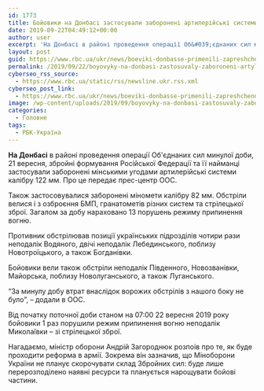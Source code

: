 ```yaml
---
id: 1773
title: Бойовики на Донбасі застосували заборонені артилерійські системи
date: 2019-09-22T04:49:12+00:00
author: user
excerpt: 'На Донбасі в районі проведення операції Об&#039;єднаних сил минулої доби, 21 вересня, збройні формування Російської Федерації та її найманці застосували заборонені...'
layout: post
guid: https://www.rbc.ua/ukr/news/boeviki-donbasse-primenili-zapreshchennye-1569126870.html
permalink: /2019/09/22/boyovyky-na-donbasi-zastosuvaly-zaboroneni-artyleriys-ki-systemy/
cyberseo_rss_source:
  - https://www.rbc.ua/static/rss/newsline.ukr.rss.xml
cyberseo_post_link:
  - https://www.rbc.ua/ukr/news/boeviki-donbasse-primenili-zapreshchennye-1569126870.html
image: /wp-content/uploads/2019/09/boyovyky-na-donbasi-zastosuvaly-zaboroneni-artyleriys-ki-systemy.jpg
categories:
  - Головне
tags:
  - РБК-Україна
---
```

**На Донбасі** в районі проведення операції Об'єднаних сил минулої доби, 21 вересня, збройні формування Російської Федерації та її найманці застосували заборонені мінськими угодами артилерійські системи калібру 122 мм. Про це передає прес-центр ООС.

Також застосовувалися заборонені міномети калібру 82 мм. Обстріли велися і з озброєння БМП, гранатометів різних систем та стрілецької зброї. Загалом за добу нараховано 13 порушень режиму припинення вогню.

Противник обстрілював позиції українських підрозділів чотири рази неподалік Водяного, двічі неподалік Лебединського, поблизу Новотроїцького, а також Богданівки.

Бойовики вели також обстріли неподалік Південного, Новозванівки, Майорська, поблизу Новолуганського, а також Луганського.

&#8220;За минулу добу втрат внаслідок ворожих обстрілів з нашого боку не було&#8221;, &#8211; додали в ООС.

Від початку поточної доби станом на 07:00 22 вересня 2019 року бойовики 1 раз порушили режим припинення вогню неподалік Миколаївки &#8211; зі стрілецької зброї.

Нагадаємо, міністр оборони Андрій Загороднюк розпоів про те, як буде проходити реформа в армії. Зокрема він зазначив, що Міноборони України не планує скорочувати склад Збройних сил: буде лише перерозподілено наявні ресурси та планується нарощувати бойові частини.